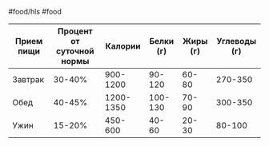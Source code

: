 #food/hls #food 

| Прием пищи | Процент от суточной нормы | Калории   | Белки (г) | Жиры (г) | Углеводы (г) |
| ---------- | ------------------------- | --------- | --------- | -------- | ------------ |
| Завтрак    | 30-40%                    | 900-1200  | 90-120    | 60-80    | 270-350      |
| Обед       | 40-45%                    | 1200-1350 | 100-130   | 70-90    | 300-350      |
| Ужин       | 15-20%                    | 450-600   | 40-60     | 20-30    | 80-100       |
